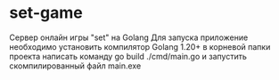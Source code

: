 # set-game
Сервер онлайн игры "set" на Golang
Для запуска приложение необходимо установить компилятор Golang 1.20+
в корневой папки проекта написать команду 
go build ./cmd/main.go
и запустить скомпилированный файл
main.exe
